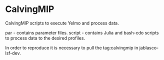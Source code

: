 # CalvingMIP
CalvingMIP scripts to execute Yelmo and process data.

par    - contains parameter files.
script - contains Julia and bash-cdo scripts to process data to the desired profiles.

In order to reproduce it is necessary to pull the tag:calvingmip in jablasco-lsf-dev.
